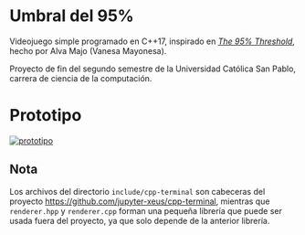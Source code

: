 # Umbral del 95%

Videojuego simple programado en C++17, inspirado en [*The 95% Threshold*](https://vanesamayonesa.itch.io/the-95-threshold), hecho por Alva Majo (Vanesa Mayonesa).

Proyecto de fin del segundo semestre de la Universidad Católica San Pablo, carrera de ciencia de la computación.

# Prototipo

[![prototipo](https://asciinema.org/a/zemqnk0hZr2l8aqNyblpfneDe.svg)](https://asciinema.org/a/zemqnk0hZr2l8aqNyblpfneDe)

## Nota

Los archivos del directorio `include/cpp-terminal` son cabeceras del proyecto <https://github.com/jupyter-xeus/cpp-terminal>, mientras que `renderer.hpp` y `renderer.cpp` forman una pequeña librería que puede ser usada fuera del proyecto, ya que solo depende de la anterior librería.
